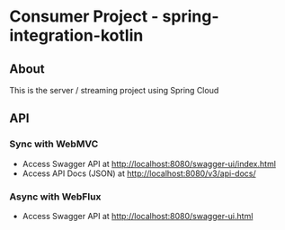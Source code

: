 # Consumer Project - spring-integration-kotlin

## About

This is the server / streaming project using Spring Cloud

## API

### Sync with WebMVC

* Access Swagger API at [http://localhost:8080/swagger-ui/index.html](http://localhost:8080/swagger-ui/index.html)
* Access API Docs (JSON) at [http://localhost:8080/v3/api-docs/](http://localhost:8080/v3/api-docs/)

### Async with WebFlux

* Access Swagger API at [http://localhost:8080/swagger-ui.html](http://localhost:8080/swagger-ui.html)
